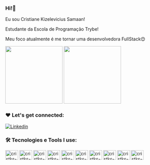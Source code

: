 ### Hi!👋
 Eu sou Cristiane Kizelevicius Samaan!
 
 Estudante da Escola de Programação Trybe!
 
 Meu foco atualmente é me tornar uma desenvolvedora FullStack😊
 
 <div>
  <img height="180em" src="https://github-readme-stats.vercel.app/api?username=cristks&show_icons=true&theme=cobalt"/>
   <img height="180em" src="https://github-readme-stats.vercel.app/api/top-langs/?username=cristks&layout=compact&theme=cobalt"/>
  </div>
  
  ### ❤️ Let's get connected:
  [![Linkedin](https://img.shields.io/badge/LinkedIn-0077B5?style=for-the-badge&logo=linkedin&logoColor=white)](https://www.linkedin.com/in/cristiane-kizelevicius-samaan-7a2208239/)
  
  ### 🛠️ Tecnologies e Tools I use:
   
  <div>
 <img align="center" alt="cristks-js" height="30" width="40" src="https://cdn.jsdelivr.net/gh/devicons/devicon/icons/javascript/javascript-original.svg""/>
 <img align="center" alt="cristks-reacht" height="30" width="40" src="https://cdn.jsdelivr.net/gh/devicons/devicon/icons/react/react-original.svg" />
<img align="center" alt="cristks-jest" height="30" width="40" src="https://cdn.jsdelivr.net/gh/devicons/devicon/icons/jest/jest-plain.svg">
<img align="center" alt="cristks-bootstrep" height="30" width="40" src="https://cdn.jsdelivr.net/gh/devicons/devicon/icons/bootstrap/bootstrap-original.svg">
<img align="center" alt="cristks-html" height="30" width="40" src="https://cdn.jsdelivr.net/gh/devicons/devicon/icons/html5/html5-original.svg" />
<img align="center" alt="cristks-css" height="30" width="40" src="https://cdn.jsdelivr.net/gh/devicons/devicon/icons/css3/css3-original.svg" />
<img align="center" alt="cristks-vsc" height="30" width="40" src="https://cdn.jsdelivr.net/gh/devicons/devicon/icons/vscode/vscode-original.svg">
<img align="center" alt="cristks-trello" height="30" width="40" src="https://cdn.jsdelivr.net/gh/devicons/devicon/icons/trello/trello-plain.svg" >
<img align="center" alt="cristks-linux" height="30" width="40" src="https://cdn.jsdelivr.net/gh/devicons/devicon/icons/linux/linux-original.svg" />
<img align="center" alt="cristks-" height="30" width="40" src="https://cdn.jsdelivr.net/gh/devicons/devicon/icons/github/github-original.svg">
 </div>
